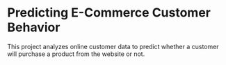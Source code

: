 # Predicting E-Commerce Customer Behavior
This project analyzes online customer data to predict whether a customer will purchase a product from the website or not.
